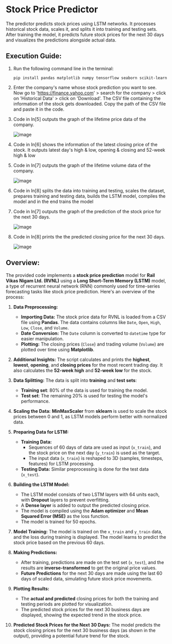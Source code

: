 # Stock Price Predictor

The predictor predicts stock prices using LSTM networks. It processes historical stock data, scales it, and splits it into training and testing sets. After training the model, it predicts future stock prices for the next 30 days and visualizes the predictions alongside actual data. 

## Execution Guide:

1. Run the following command line in the terminal:
   ```
   pip install pandas matplotlib numpy tensorflow seaborn scikit-learn
   ```

2. Enter the company's name whose stock prediction you want to see. Now go to 'https://finance.yahoo.com' > search for the company > click on 'Historical Data' > click on 'Download'. The CSV file containing the information of the stock gets downloaded. Copy the path of the CSV file and paste it in the code.

3. Code in In[5] outputs the graph of the lifetime price data of the company.
   
   ![image](https://github.com/kr1shnasomani/Stock-Price-Predictor/assets/141762169/5da9e5db-5d28-4087-ae09-2d87fda65637)

4. Code in In[6] shows the information of the latest closing price of the stock. It outputs latest day's high & low, opening & closing and 52-week high & low

5. Code in In[7] outputs the graph of the lifetime volume data of the company.

   ![image](https://github.com/kr1shnasomani/Stock-Price-Predictor/assets/141762169/c1a2d69c-c02a-40e4-8146-4373e99780fa)

6. Code in In[8] splits the data into training and testing, scales the dataset, prepares training and testing data, builds the LSTM model, compiles the model and in the end trains the model

7. Code in In[7] outputs the graph of the prediction of the stock price for the next 30 days.

   ![image](https://github.com/kr1shnasomani/Stock-Price-Predictor/assets/141762169/9d1cec22-0cd2-4f2a-8b2d-ebc96c0e6990)

8. Code in In[8] prints the the predicted closing price for the next 30 days.

   ![image](https://github.com/user-attachments/assets/03a62180-55d2-4776-a4b3-fe6c133fe6b1)

## Overview:

The provided code implements a **stock price prediction** model for **Rail Vikas Nigam Ltd. (RVNL)** using a **Long Short-Term Memory (LSTM)** model, a type of recurrent neural network (RNN) commonly used for time-series forecasting tasks like stock price prediction. Here's an overview of the process:

1. **Data Preprocessing:**
   - **Importing Data:** The stock price data for RVNL is loaded from a CSV file using **Pandas**. The data contains columns like `Date`, `Open`, `High`, `Low`, `Close`, and `Volume`.
   - **Date Conversion:** The `Date` column is converted to `datetime` type for easier manipulation.
   - **Plotting:** The closing prices (`Close`) and trading volume (`Volume`) are plotted over time using **Matplotlib**.

2. **Additional Insights:**
The script calculates and prints the **highest**, **lowest**, **opening**, and **closing prices** for the most recent trading day. It also calculates the **52-week high** and **52-week low** for the stock.

3. **Data Splitting:**
The data is split into **training** and **test sets**:
     - **Training set**: 80% of the data is used for training the model.
     - **Test set**: The remaining 20% is used for testing the model's performance.

4. **Scaling the Data:**
**MinMaxScaler** from **sklearn** is used to scale the stock prices between 0 and 1, as LSTM models perform better with normalized data.

5. **Preparing Data for LSTM:**
   - **Training Data:** 
     - Sequences of 60 days of data are used as input (`x_train`), and the stock price on the next day (`y_train`) is used as the target.
     - The input data (`x_train`) is reshaped to 3D (samples, timesteps, features) for LSTM processing.
   - **Testing Data:** Similar preprocessing is done for the test data (`x_test`).

6. **Building the LSTM Model:**
   - The LSTM model consists of two LSTM layers with 64 units each, with **Dropout** layers to prevent overfitting.
   - A **Dense layer** is added to output the predicted closing price.
   - The model is compiled using the **Adam optimizer** and **Mean Squared Error (MSE)** as the loss function.
   - The model is trained for 50 epochs.

7. **Model Training:**
The model is trained on the `x_train` and `y_train` data, and the loss during training is displayed. The model learns to predict the stock price based on the previous 60 days.

8. **Making Predictions:**
   - After training, predictions are made on the test set (`x_test`), and the results are **inverse-transformed** to get the original price values.
   - **Future Predictions** for the next 30 days are made using the last 60 days of scaled data, simulating future stock price movements.

9. **Plotting Results:**
   - The **actual and predicted** closing prices for both the training and testing periods are plotted for visualization.
   - The predicted stock prices for the next 30 business days are displayed, showing the expected trend in the stock price.

10. **Predicted Stock Prices for the Next 30 Days:**
The model predicts the stock closing prices for the next 30 business days (as shown in the output), providing a potential future trend for the stock.

